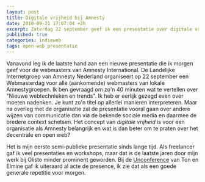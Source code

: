 ```yaml
---
layout: post
title: Digitale vrijheid bij Amnesty
date: 2018-09-21 17:07:04 +2h
excerpt: Zaterdag 22 september geef ik een presentatie over digitale vrijheid bij Amnesty International.
published: true
categories: indieweb
tags: open-web presentatie
---
```

Vanavond leg ik de laatste hand aan een nieuwe presentatie die ik morgen geef voor de webmasters van Amnesty International. De Landelijke Internetgroep van Amnesty Nederland organiseert op 22 september een Webmasterdag voor alle (aankomende) webmasters van lokale Amnestygroepen. Ik ben gevraagd om zo'n 40 minuten wat te vertellen over "Nieuwe webtechnieken en trends". Ik heb er eerlijk gezegd even over moeten nadenken. Je kunt zo'n titel op allerlei manieren interpreteren. Maar na overleg met de organisatie zal de presentatie vooral gaan over andere wijzen van communicatie dan via de bekende sociale media en daarmee de bredere context schetsen. Het concept van *digitale vrijheid* is voor een organisatie als Amnesty belangrijk en wat is dan beter om te praten over het decentrale en open web? 

Het is mijn eerste semi-publieke presentatie sinds lange tijd. Als freelancer gaf ik veel presentaties en workshops, maar dat is de laatste jaren door mijn werk bij Olisto minder prominent geworden. Bij de [Unconference](/Smart-Stuff-Unconference-2018/) van Ton en Elmine gaf ik uiteraard al acte de presence, ik zie dat als een goede generale repetitie voor morgen. 
